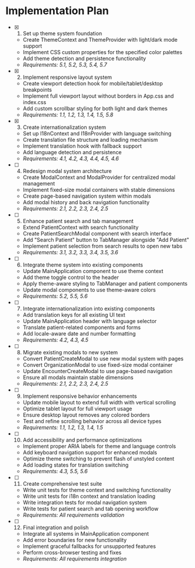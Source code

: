 # Implementation Plan

- [x] 1. Set up theme system foundation





  - Create ThemeContext and ThemeProvider with light/dark mode support
  - Implement CSS custom properties for the specified color palettes
  - Add theme detection and persistence functionality
  - _Requirements: 5.1, 5.2, 5.3, 5.4, 5.7_

- [x] 2. Implement responsive layout system





  - Create viewport detection hook for mobile/tablet/desktop breakpoints
  - Implement full viewport layout without borders in App.css and index.css
  - Add custom scrollbar styling for both light and dark themes
  - _Requirements: 1.1, 1.2, 1.3, 1.4, 1.5, 5.8_

- [x] 3. Create internationalization system





  - Set up I18nContext and I18nProvider with language switching
  - Create translation file structure and loading mechanism
  - Implement translation hook with fallback support
  - Add language detection and persistence
  - _Requirements: 4.1, 4.2, 4.3, 4.4, 4.5, 4.6_

- [ ] 4. Redesign modal system architecture
  - Create ModalContext and ModalProvider for centralized modal management
  - Implement fixed-size modal containers with stable dimensions
  - Create page-based navigation system within modals
  - Add modal history and back navigation functionality
  - _Requirements: 2.1, 2.2, 2.3, 2.4, 2.5_

- [ ] 5. Enhance patient search and tab management
  - Extend PatientContext with search functionality
  - Create PatientSearchModal component with search interface
  - Add "Search Patient" button to TabManager alongside "Add Patient"
  - Implement patient selection from search results to open new tabs
  - _Requirements: 3.1, 3.2, 3.3, 3.4, 3.5, 3.6_

- [ ] 6. Integrate theme system into existing components
  - Update MainApplication component to use theme context
  - Add theme toggle control to the header
  - Apply theme-aware styling to TabManager and patient components
  - Update modal components to use theme-aware colors
  - _Requirements: 5.2, 5.5, 5.6_

- [ ] 7. Integrate internationalization into existing components
  - Add translation keys for all existing UI text
  - Update MainApplication header with language selector
  - Translate patient-related components and forms
  - Add locale-aware date and number formatting
  - _Requirements: 4.2, 4.3, 4.5_

- [ ] 8. Migrate existing modals to new system
  - Convert PatientCreateModal to use new modal system with pages
  - Convert OrganizationModal to use fixed-size modal container
  - Update EncounterCreateModal to use page-based navigation
  - Ensure all modals maintain stable dimensions
  - _Requirements: 2.1, 2.2, 2.3, 2.4, 2.5_

- [ ] 9. Implement responsive behavior enhancements
  - Update mobile layout to extend full width with vertical scrolling
  - Optimize tablet layout for full viewport usage
  - Ensure desktop layout removes any colored borders
  - Test and refine scrolling behavior across all device types
  - _Requirements: 1.1, 1.2, 1.3, 1.4, 1.5_

- [ ] 10. Add accessibility and performance optimizations
  - Implement proper ARIA labels for theme and language controls
  - Add keyboard navigation support for enhanced modals
  - Optimize theme switching to prevent flash of unstyled content
  - Add loading states for translation switching
  - _Requirements: 4.3, 5.5, 5.6_

- [ ] 11. Create comprehensive test suite
  - Write unit tests for theme context and switching functionality
  - Write unit tests for i18n context and translation loading
  - Write integration tests for modal navigation system
  - Write tests for patient search and tab opening workflow
  - _Requirements: All requirements validation_

- [ ] 12. Final integration and polish
  - Integrate all systems in MainApplication component
  - Add error boundaries for new functionality
  - Implement graceful fallbacks for unsupported features
  - Perform cross-browser testing and fixes
  - _Requirements: All requirements integration_